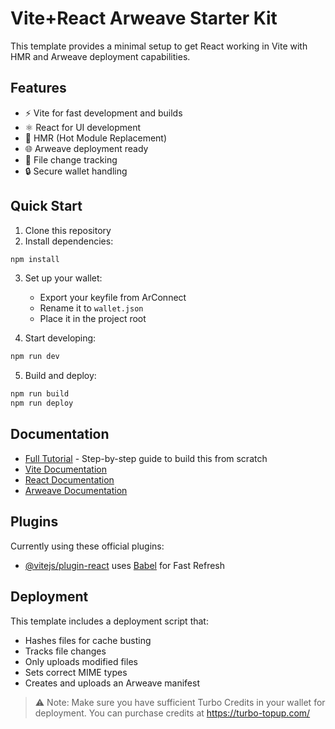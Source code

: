 # Vite+React Arweave Starter Kit

This template provides a minimal setup to get React working in Vite with HMR and Arweave deployment capabilities.

## Features

- ⚡️ Vite for fast development and builds
- ⚛️ React for UI development
- 🔄 HMR (Hot Module Replacement)
- 🌐 Arweave deployment ready
- 📝 File change tracking
- 🔒 Secure wallet handling

## Quick Start

1. Clone this repository
2. Install dependencies:
```bash
npm install
```

3. Set up your wallet:
   - Export your keyfile from ArConnect
   - Rename it to `wallet.json`
   - Place it in the project root

4. Start developing:
```bash
npm run dev
```

5. Build and deploy:
```bash
npm run build
npm run deploy
```

## Documentation

- [Full Tutorial](TUTORIAL.md) - Step-by-step guide to build this from scratch
- [Vite Documentation](https://vitejs.dev/)
- [React Documentation](https://react.dev/)
- [Arweave Documentation](https://docs.arweave.org/)

## Plugins

Currently using these official plugins:
- [@vitejs/plugin-react](https://github.com/vitejs/vite-plugin-react/blob/main/packages/plugin-react/README.md) uses [Babel](https://babeljs.io/) for Fast Refresh

## Deployment

This template includes a deployment script that:
- Hashes files for cache busting
- Tracks file changes
- Only uploads modified files
- Sets correct MIME types
- Creates and uploads an Arweave manifest

> ⚠️ Note: Make sure you have sufficient Turbo Credits in your wallet for deployment. You can purchase credits at https://turbo-topup.com/
